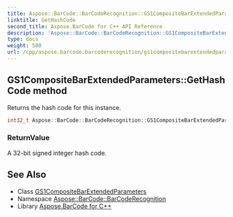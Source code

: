 ```yaml
---
title: Aspose::BarCode::BarCodeRecognition::GS1CompositeBarExtendedParameters::GetHashCode method
linktitle: GetHashCode
second_title: Aspose.BarCode for C++ API Reference
description: 'Aspose::BarCode::BarCodeRecognition::GS1CompositeBarExtendedParameters::GetHashCode method. Returns the hash code for this instance in C++.'
type: docs
weight: 500
url: /cpp/aspose.barcode.barcoderecognition/gs1compositebarextendedparameters/gethashcode/
---
```

## GS1CompositeBarExtendedParameters::GetHashCode method


Returns the hash code for this instance.

```cpp
int32_t Aspose::BarCode::BarCodeRecognition::GS1CompositeBarExtendedParameters::GetHashCode() const override
```


### ReturnValue

A 32-bit signed integer hash code.

## See Also

* Class [GS1CompositeBarExtendedParameters](../)
* Namespace [Aspose::BarCode::BarCodeRecognition](../../)
* Library [Aspose.BarCode for C++](../../../)

